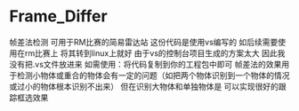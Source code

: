 # Frame_Differ
帧差法检测 可用于RM比赛的简易雷达站
这份代码是使用vs编写的 如后续需要使用在rm比赛上 将其转到linux上就好
由于vs的控制台项目生成的方案太大 因此我没有把.vs文件放进来 如需使用：将代码复制到你的工程包中即可
帧差法的效果用于检测小物体或重合的物体会有一定的问题（如把两个物体识别到一个物体的情况或过小的物体根本识别不出来）
但在识别大物体和单独物体是 可以实现很好的跟踪框选效果
